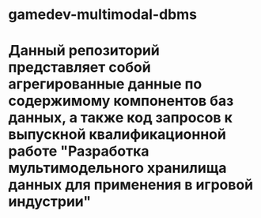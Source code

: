 # gamedev-multimodal-dbms

# Данный репозиторий представляет собой агрегированные данные по содержимому компонентов баз данных, а также код запросов к выпускной квалификационной работе "Разработка мультимодельного хранилища данных для применения в игровой индустрии"